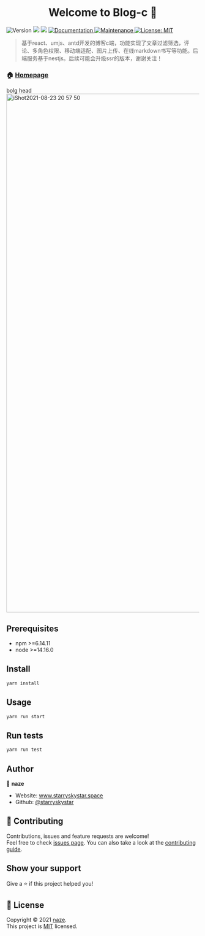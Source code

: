 <h1 align="center">Welcome to Blog-c 👋</h1>
<p>
  <img alt="Version" src="https://img.shields.io/badge/version-1.0.0-blue.svg?cacheSeconds=2592000" />
  <img src="https://img.shields.io/badge/npm-%3E%3D6.14.11-blue.svg" />
  <img src="https://img.shields.io/badge/node-%3E%3D14.16.0-blue.svg" />
  <a href="https://github.com/starryskystar/blog-c#readme" target="_blank">
    <img alt="Documentation" src="https://img.shields.io/badge/documentation-yes-brightgreen.svg" />
  </a>
  <a href="https://github.com/starryskystar/blog-c/graphs/commit-activity" target="_blank">
    <img alt="Maintenance" src="https://img.shields.io/badge/Maintained%3F-yes-green.svg" />
  </a>
  <a href="https://github.com/starryskystar/blog-c/blob/master/LICENSE" target="_blank">
    <img alt="License: MIT" src="https://img.shields.io/github/license/starryskystar/Blog-c" />
  </a>
</p>

> 基于react、umjs、antd开发的博客c端，功能实现了文章过滤筛选，评论、多角色权限、移动端适配、图片上传、在线markdown书写等功能。后端服务基于nestjs。后续可能会升级ssr的版本，谢谢关注！

### 🏠 [Homepage](https://www.starryskystar.space/)
bolg head
<img width="1353" alt="iShot2021-08-23 20 57 50" src="https://user-images.githubusercontent.com/26371465/130451066-877778f7-cd0a-4b40-ad62-cea37023aee3.png">
## Prerequisites

- npm >=6.14.11
- node >=14.16.0

## Install

```sh
yarn install
```

## Usage

```sh
yarn run start
```

## Run tests

```sh
yarn run test
```

## Author

👤 **naze**

* Website: www.starryskystar.space
* Github: [@starryskystar](https://github.com/starryskystar)

## 🤝 Contributing

Contributions, issues and feature requests are welcome!<br />Feel free to check [issues page](https://github.com/starryskystar/blog-c/issues). You can also take a look at the [contributing guide](https://github.com/starryskystar/blog-c/blob/master/CONTRIBUTING.md).

## Show your support

Give a ⭐️ if this project helped you!

## 📝 License

Copyright © 2021 [naze](https://github.com/starryskystar).<br />
This project is [MIT](https://github.com/starryskystar/blog-c/blob/master/LICENSE) licensed.
